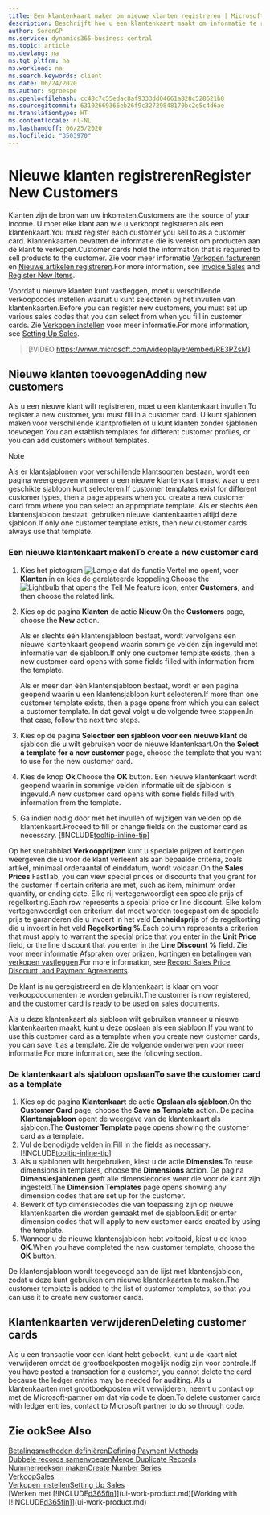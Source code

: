 ```yaml
---
title: Een klantenkaart maken om nieuwe klanten registreren | Microsoft Docs
description: Beschrijft hoe u een klantenkaart maakt om informatie te registreren over elke nieuwe klant of cliënt aan wie u verkoopt.
author: SorenGP
ms.service: dynamics365-business-central
ms.topic: article
ms.devlang: na
ms.tgt_pltfrm: na
ms.workload: na
ms.search.keywords: client
ms.date: 06/24/2020
ms.author: sgroespe
ms.openlocfilehash: cc48c7c55edac8af9333dd04661a828c528621b8
ms.sourcegitcommit: 63102669366eb26f9c32729848170bc2e5c4d6ae
ms.translationtype: HT
ms.contentlocale: nl-NL
ms.lasthandoff: 06/25/2020
ms.locfileid: "3503970"
---
```

# <a name="register-new-customers"></a><span data-ttu-id="40318-103">Nieuwe klanten registreren</span><span class="sxs-lookup"><span data-stu-id="40318-103">Register New Customers</span></span>

<span data-ttu-id="40318-104">Klanten zijn de bron van uw inkomsten.</span><span class="sxs-lookup"><span data-stu-id="40318-104">Customers are the source of your income.</span></span> <span data-ttu-id="40318-105">U moet elke klant aan wie u verkoopt registreren als een klantenkaart.</span><span class="sxs-lookup"><span data-stu-id="40318-105">You must register each customer you sell to as a customer card.</span></span> <span data-ttu-id="40318-106">Klantenkaarten bevatten de informatie die is vereist om producten aan de klant te verkopen.</span><span class="sxs-lookup"><span data-stu-id="40318-106">Customer cards hold the information that is required to sell products to the customer.</span></span> <span data-ttu-id="40318-107">Zie voor meer informatie [Verkopen factureren](sales-how-invoice-sales.md) en [Nieuwe artikelen registreren](inventory-how-register-new-items.md).</span><span class="sxs-lookup"><span data-stu-id="40318-107">For more information, see [Invoice Sales](sales-how-invoice-sales.md) and [Register New Items](inventory-how-register-new-items.md).</span></span>  

<span data-ttu-id="40318-108">Voordat u nieuwe klanten kunt vastleggen, moet u verschillende verkoopcodes instellen waaruit u kunt selecteren bij het invullen van klantenkaarten.</span><span class="sxs-lookup"><span data-stu-id="40318-108">Before you can register new customers, you must set up various sales codes that you can select from when you fill in customer cards.</span></span> <span data-ttu-id="40318-109">Zie [Verkopen instellen](sales-setup-sales.md) voor meer informatie.</span><span class="sxs-lookup"><span data-stu-id="40318-109">For more information, see [Setting Up Sales](sales-setup-sales.md).</span></span>

> [!VIDEO https://www.microsoft.com/videoplayer/embed/RE3PZsM]

## <a name="adding-new-customers"></a><span data-ttu-id="40318-110">Nieuwe klanten toevoegen</span><span class="sxs-lookup"><span data-stu-id="40318-110">Adding new customers</span></span>

<span data-ttu-id="40318-111">Als u een nieuwe klant wilt registreren, moet u een klantenkaart invullen.</span><span class="sxs-lookup"><span data-stu-id="40318-111">To register a new customer, you must fill in a customer card.</span></span> <span data-ttu-id="40318-112">U kunt sjablonen maken voor verschillende klantprofielen of u kunt klanten zonder sjablonen toevoegen.</span><span class="sxs-lookup"><span data-stu-id="40318-112">You can establish templates for different customer profiles, or you can add customers without templates.</span></span>  

> [!NOTE]  
> <span data-ttu-id="40318-113">Als er klantsjablonen voor verschillende klantsoorten bestaan, wordt een pagina weergegeven wanneer u een nieuwe klantenkaart maakt waar u een geschikte sjabloon kunt selecteren.</span><span class="sxs-lookup"><span data-stu-id="40318-113">If customer templates exist for different customer types, then a page appears when you create a new customer card from where you can select an appropriate template.</span></span> <span data-ttu-id="40318-114">Als er slechts één klantensjabloon bestaat, gebruiken nieuwe klantenkaarten altijd deze sjabloon.</span><span class="sxs-lookup"><span data-stu-id="40318-114">If only one customer template exists, then new customer cards always use that template.</span></span>  

### <a name="to-create-a-new-customer-card"></a><span data-ttu-id="40318-115">Een nieuwe klantenkaart maken</span><span class="sxs-lookup"><span data-stu-id="40318-115">To create a new customer card</span></span>

1. <span data-ttu-id="40318-116">Kies het pictogram ![Lampje dat de functie Vertel me opent](media/ui-search/search_small.png "Vertel me wat u wilt doen"), voer **Klanten** in en kies de gerelateerde koppeling.</span><span class="sxs-lookup"><span data-stu-id="40318-116">Choose the ![Lightbulb that opens the Tell Me feature](media/ui-search/search_small.png "Tell me what you want to do") icon, enter **Customers**, and then choose the related link.</span></span>  
2. <span data-ttu-id="40318-117">Kies op de pagina **Klanten** de actie **Nieuw**.</span><span class="sxs-lookup"><span data-stu-id="40318-117">On the **Customers** page, choose the **New** action.</span></span>

    <span data-ttu-id="40318-118">Als er slechts één klantensjabloon bestaat, wordt vervolgens een nieuwe klantenkaart geopend waarin sommige velden zijn ingevuld met informatie van de sjabloon.</span><span class="sxs-lookup"><span data-stu-id="40318-118">If only one customer template exists, then a new customer card opens with some fields filled with information from the template.</span></span>

    <span data-ttu-id="40318-119">Als er meer dan één klantensjabloon bestaat, wordt er een pagina geopend waarin u een klantensjabloon kunt selecteren.</span><span class="sxs-lookup"><span data-stu-id="40318-119">If more than one customer template exists, then a page opens from which you can select a customer template.</span></span> <span data-ttu-id="40318-120">In dat geval volgt u de volgende twee stappen.</span><span class="sxs-lookup"><span data-stu-id="40318-120">In that case, follow the next two steps.</span></span>
3. <span data-ttu-id="40318-121">Kies op de pagina **Selecteer een sjabloon voor een nieuwe klant** de sjabloon die u wilt gebruiken voor de nieuwe klantenkaart.</span><span class="sxs-lookup"><span data-stu-id="40318-121">On the **Select a template for a new customer** page, choose the template that you want to use for the new customer card.</span></span>
4. <span data-ttu-id="40318-122">Kies de knop **Ok**.</span><span class="sxs-lookup"><span data-stu-id="40318-122">Choose the **OK** button.</span></span> <span data-ttu-id="40318-123">Een nieuwe klantenkaart wordt geopend waarin in sommige velden informatie uit de sjabloon is ingevuld.</span><span class="sxs-lookup"><span data-stu-id="40318-123">A new customer card opens with some fields filled with information from the template.</span></span>  
5. <span data-ttu-id="40318-124">Ga indien nodig door met het invullen of wijzigen van velden op de klantenkaart.</span><span class="sxs-lookup"><span data-stu-id="40318-124">Proceed to fill or change fields on the customer card as necessary.</span></span> [!INCLUDE[tooltip-inline-tip](includes/tooltip-inline-tip_md.md)]

<span data-ttu-id="40318-125">Op het sneltabblad **Verkoopprijzen** kunt u speciale prijzen of kortingen weergeven die u voor de klant verleent als aan bepaalde criteria, zoals artikel, minimaal orderaantal of einddatum, wordt voldaan.</span><span class="sxs-lookup"><span data-stu-id="40318-125">On the **Sales Prices** FastTab, you can view special prices or discounts that you grant for the customer if certain criteria are met, such as item, minimum order quantity, or ending date.</span></span> <span data-ttu-id="40318-126">Elke rij vertegenwoordigt een speciale prijs of regelkorting.</span><span class="sxs-lookup"><span data-stu-id="40318-126">Each row represents a special price or line discount.</span></span> <span data-ttu-id="40318-127">Elke kolom vertegenwoordigt een criterium dat moet worden toegepast om de speciale prijs te garanderen die u invoert in het veld **Eenheidsprijs** of de regelkorting die u invoert in het veld **Regelkorting %**.</span><span class="sxs-lookup"><span data-stu-id="40318-127">Each column represents a criterion that must apply to warrant the special price that you enter in the **Unit Price** field, or the line discount that you enter in the **Line Discount %** field.</span></span> <span data-ttu-id="40318-128">Zie voor meer informatie [Afspraken over prijzen, kortingen en betalingen van verkopen vastleggen](sales-how-record-sales-price-discount-payment-agreements.md).</span><span class="sxs-lookup"><span data-stu-id="40318-128">For more information, see [Record Sales Price, Discount, and Payment Agreements](sales-how-record-sales-price-discount-payment-agreements.md).</span></span>

<span data-ttu-id="40318-129">De klant is nu geregistreerd en de klantenkaart is klaar om voor verkoopdocumenten te worden gebruikt.</span><span class="sxs-lookup"><span data-stu-id="40318-129">The customer is now registered, and the customer card is ready to be used on sales documents.</span></span>

<span data-ttu-id="40318-130">Als u deze klantenkaart als sjabloon wilt gebruiken wanneer u nieuwe klantenkaarten maakt, kunt u deze opslaan als een sjabloon.</span><span class="sxs-lookup"><span data-stu-id="40318-130">If you want to use this customer card as a template when you create new customer cards, you can save it as a template.</span></span> <span data-ttu-id="40318-131">Zie de volgende onderwerpen voor meer informatie.</span><span class="sxs-lookup"><span data-stu-id="40318-131">For more information, see the following section.</span></span>  

### <a name="to-save-the-customer-card-as-a-template"></a><span data-ttu-id="40318-132">De klantenkaart als sjabloon opslaan</span><span class="sxs-lookup"><span data-stu-id="40318-132">To save the customer card as a template</span></span>

1. <span data-ttu-id="40318-133">Kies op de pagina **Klantenkaart** de actie **Opslaan als sjabloon**.</span><span class="sxs-lookup"><span data-stu-id="40318-133">On the **Customer Card** page, choose the **Save as Template** action.</span></span> <span data-ttu-id="40318-134">De pagina **Klantensjabloon** opent de weergave van de klantenkaart als sjabloon.</span><span class="sxs-lookup"><span data-stu-id="40318-134">The **Customer Template** page opens showing the customer card as a template.</span></span>
2. <span data-ttu-id="40318-135">Vul de benodigde velden in.</span><span class="sxs-lookup"><span data-stu-id="40318-135">Fill in the fields as necessary.</span></span> [!INCLUDE[tooltip-inline-tip](includes/tooltip-inline-tip_md.md)]
3. <span data-ttu-id="40318-136">Als u sjablonen wilt hergebruiken, kiest u de actie **Dimensies**.</span><span class="sxs-lookup"><span data-stu-id="40318-136">To reuse dimensions in templates, choose the **Dimensions** action.</span></span> <span data-ttu-id="40318-137">De pagina **Dimensiesjablonen** geeft alle dimensiecodes weer die voor de klant zijn ingesteld.</span><span class="sxs-lookup"><span data-stu-id="40318-137">The **Dimension Templates** page opens showing any dimension codes that are set up for the customer.</span></span>
4. <span data-ttu-id="40318-138">Bewerk of typ dimensiecodes die van toepassing zijn op nieuwe klantenkaarten die worden gemaakt met de sjabloon.</span><span class="sxs-lookup"><span data-stu-id="40318-138">Edit or enter dimension codes that will apply to new customer cards created by using the template.</span></span>  
5. <span data-ttu-id="40318-139">Wanneer u de nieuwe klantensjabloon hebt voltooid, kiest u de knop **OK**.</span><span class="sxs-lookup"><span data-stu-id="40318-139">When you have completed the new customer template, choose the **OK** button.</span></span>

<span data-ttu-id="40318-140">De klantensjabloon wordt toegevoegd aan de lijst met klantensjabloon, zodat u deze kunt gebruiken om nieuwe klantenkaarten te maken.</span><span class="sxs-lookup"><span data-stu-id="40318-140">The customer template is added to the list of customer templates, so that you can use it to create new customer cards.</span></span>

## <a name="deleting-customer-cards"></a><span data-ttu-id="40318-141">Klantenkaarten verwijderen</span><span class="sxs-lookup"><span data-stu-id="40318-141">Deleting customer cards</span></span>

<span data-ttu-id="40318-142">Als u een transactie voor een klant hebt geboekt, kunt u de kaart niet verwijderen omdat de grootboekposten mogelijk nodig zijn voor controle.</span><span class="sxs-lookup"><span data-stu-id="40318-142">If you have posted a transaction for a customer, you cannot delete the card because the ledger entries may be needed for auditing.</span></span> <span data-ttu-id="40318-143">Als u klantenkaarten met grootboekposten wilt verwijderen, neemt u contact op met de Microsoft-partner om dat via code te doen.</span><span class="sxs-lookup"><span data-stu-id="40318-143">To delete customer cards with ledger entries, contact to Microsoft partner to do so through code.</span></span>  

## <a name="see-also"></a><span data-ttu-id="40318-144">Zie ook</span><span class="sxs-lookup"><span data-stu-id="40318-144">See Also</span></span>

[<span data-ttu-id="40318-145">Betalingsmethoden definiëren</span><span class="sxs-lookup"><span data-stu-id="40318-145">Defining Payment Methods</span></span>](finance-payment-methods.md)  
[<span data-ttu-id="40318-146">Dubbele records samenvoegen</span><span class="sxs-lookup"><span data-stu-id="40318-146">Merge Duplicate Records</span></span>](sales-how-merge-duplicate-records.md)  
[<span data-ttu-id="40318-147">Nummerreeksen maken</span><span class="sxs-lookup"><span data-stu-id="40318-147">Create Number Series</span></span>](ui-create-number-series.md)  
[<span data-ttu-id="40318-148">Verkoop</span><span class="sxs-lookup"><span data-stu-id="40318-148">Sales</span></span>](sales-manage-sales.md)  
[<span data-ttu-id="40318-149">Verkopen instellen</span><span class="sxs-lookup"><span data-stu-id="40318-149">Setting Up Sales</span></span>](sales-setup-sales.md)  
<span data-ttu-id="40318-150">[Werken met [!INCLUDE[d365fin](includes/d365fin_md.md)]](ui-work-product.md)</span><span class="sxs-lookup"><span data-stu-id="40318-150">[Working with [!INCLUDE[d365fin](includes/d365fin_md.md)]](ui-work-product.md)</span></span>  
